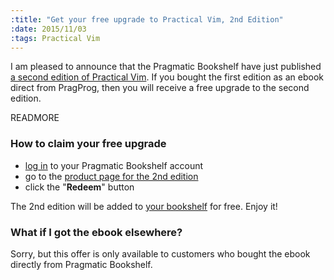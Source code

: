 ```yaml
--- 
:title: "Get your free upgrade to Practical Vim, 2nd Edition"
:date: 2015/11/03
:tags: Practical Vim
---
```


I am pleased to announce that the Pragmatic Bookshelf have just published [a second edition of Practical Vim][dnvim2].
If you bought the first edition as an ebook direct from PragProg, then you will receive a free upgrade to the second edition.

READMORE

### How to claim your free upgrade

* [log in][login] to your Pragmatic Bookshelf account
* go to the [product page for the 2nd edition][dnvim2]
* click the "**Redeem**" button

The 2nd edition will be added to [your bookshelf][bookshelf] for free. Enjoy it!

### What if I got the ebook elsewhere?

Sorry, but this offer is only available to customers who bought the ebook directly from Pragmatic Bookshelf. 

[login]: https://pragprog.com/login
[dnvim2]: https://pragprog.com/book/dnvim2/practical-vim-second-edition
[bookshelf]: https://pragprog.com/my_bookshelf
